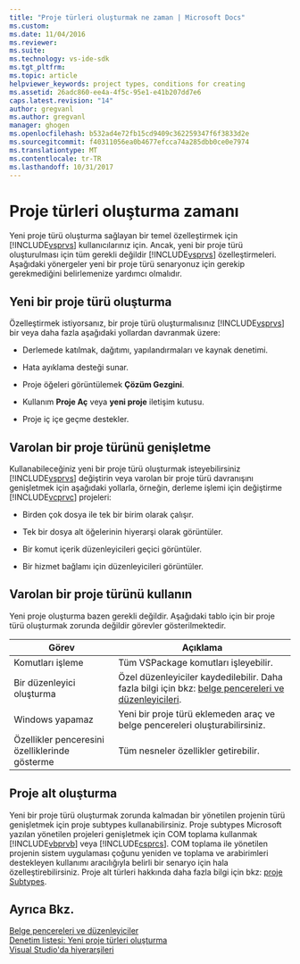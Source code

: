 ```yaml
---
title: "Proje türleri oluşturmak ne zaman | Microsoft Docs"
ms.custom: 
ms.date: 11/04/2016
ms.reviewer: 
ms.suite: 
ms.technology: vs-ide-sdk
ms.tgt_pltfrm: 
ms.topic: article
helpviewer_keywords: project types, conditions for creating
ms.assetid: 26adc860-ee4a-4f5c-95e1-e41b207dd7e6
caps.latest.revision: "14"
author: gregvanl
ms.author: gregvanl
manager: ghogen
ms.openlocfilehash: b532ad4e72fb15cd9409c362259347f6f3833d2e
ms.sourcegitcommit: f40311056ea0b4677efcca74a285dbb0ce0e7974
ms.translationtype: MT
ms.contentlocale: tr-TR
ms.lasthandoff: 10/31/2017
---
```

# <a name="when-to-create-project-types"></a>Proje türleri oluşturma zamanı
Yeni proje türü oluşturma sağlayan bir temel özelleştirmek için [!INCLUDE[vsprvs](../../code-quality/includes/vsprvs_md.md)] kullanıcılarınız için. Ancak, yeni bir proje türü oluşturulması için tüm gerekli değildir [!INCLUDE[vsprvs](../../code-quality/includes/vsprvs_md.md)] özelleştirmeleri. Aşağıdaki yönergeler yeni bir proje türü senaryonuz için gerekip gerekmediğini belirlemenize yardımcı olmalıdır.  
  
## <a name="create-a-new-project-type"></a>Yeni bir proje türü oluşturma  
 Özelleştirmek istiyorsanız, bir proje türü oluşturmalısınız [!INCLUDE[vsprvs](../../code-quality/includes/vsprvs_md.md)] bir veya daha fazla aşağıdaki yollardan davranmak üzere:  
  
-   Derlemede katılmak, dağıtımı, yapılandırmaları ve kaynak denetimi.  
  
-   Hata ayıklama desteği sunar.  
  
-   Proje öğeleri görüntülemek **Çözüm Gezgini**.  
  
-   Kullanım **Proje Aç** veya **yeni proje** iletişim kutusu.  
  
-   Proje iç içe geçme destekler.  
  
## <a name="extend-an-existing-project-type"></a>Varolan bir proje türünü genişletme  
 Kullanabileceğiniz yeni bir proje türü oluşturmak isteyebilirsiniz [!INCLUDE[vsprvs](../../code-quality/includes/vsprvs_md.md)] değiştirin veya varolan bir proje türü davranışını genişletmek için aşağıdaki yollarla, örneğin, derleme işlemi için değiştirme [!INCLUDE[vcprvc](../../code-quality/includes/vcprvc_md.md)] projeleri:  
  
-   Birden çok dosya ile tek bir birim olarak çalışır.  
  
-   Tek bir dosya alt öğelerinin hiyerarşi olarak görüntüler.  
  
-   Bir komut içerik düzenleyicileri geçici görüntüler.  
  
-   Bir hizmet bağlamı için düzenleyicileri görüntüler.  
  
## <a name="use-an-existing-project-type"></a>Varolan bir proje türünü kullanın  
 Yeni proje oluşturma bazen gerekli değildir. Aşağıdaki tablo için bir proje türü oluşturmak zorunda değildir görevler gösterilmektedir.  
  
|Görev|Açıklama|  
|----------|-----------------|  
|Komutları işleme|Tüm VSPackage komutları işleyebilir.|  
|Bir düzenleyici oluşturma|Özel düzenleyiciler kaydedilebilir. Daha fazla bilgi için bkz: [belge pencereleri ve düzenleyicileri](http://msdn.microsoft.com/en-us/603625e1-62b6-413a-bc44-089346e166bc).|  
|Windows yapamaz|Yeni bir proje türü eklemeden araç ve belge pencereleri oluşturabilirsiniz.|  
|Özellikler penceresini özelliklerinde gösterme|Tüm nesneler özellikler getirebilir.|  
  
## <a name="create-a-project-subtype"></a>Proje alt oluşturma  
 Yeni bir proje türü oluşturmak zorunda kalmadan bir yönetilen projenin türü genişletmek için proje subtypes kullanabilirsiniz. Proje subtypes Microsoft yazılan yönetilen projeleri genişletmek için COM toplama kullanmak [!INCLUDE[vbprvb](../../code-quality/includes/vbprvb_md.md)] veya [!INCLUDE[csprcs](../../data-tools/includes/csprcs_md.md)]. COM toplama ile yönetilen projenin sistem uygulaması çoğunu yeniden ve toplama ve arabirimleri destekleyen kullanımı aracılığıyla belirli bir senaryo için hala özelleştirebilirsiniz. Proje alt türleri hakkında daha fazla bilgi için bkz: [proje Subtypes](../../extensibility/internals/project-subtypes.md).  
  
## <a name="see-also"></a>Ayrıca Bkz.  
 [Belge pencereleri ve düzenleyiciler](http://msdn.microsoft.com/en-us/603625e1-62b6-413a-bc44-089346e166bc)   
 [Denetim listesi: Yeni proje türleri oluşturma](../../extensibility/internals/checklist-creating-new-project-types.md)   
 [Visual Studio'da hiyerarşileri](../../extensibility/internals/hierarchies-in-visual-studio.md)